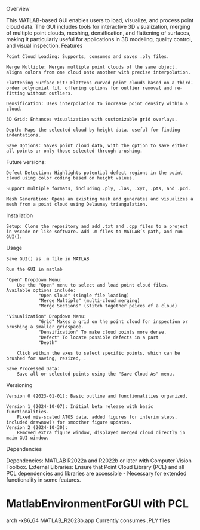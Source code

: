 Overview

This MATLAB-based GUI enables users to load, visualize, and process point cloud data. The GUI includes tools for interactive 3D visualization, merging of multiple point clouds, meshing, densification, and flattening of surfaces, making it particularly useful for applications in 3D modeling, quality control, and visual inspection.
Features

    Point Cloud Loading: Supports, consumes and saves .ply files. 
    
    Merge Multiple: Merges multiple point clouds of the same object, aligns colors from one cloud onto another with precise interpolation. 
    
    Flattening Surface Fit: Flattens curved point clouds based on a third-order polynomial fit, offering options for outlier removal and re-fitting without outliers.
    
    Densification: Uses interpolation to increase point density within a cloud.
    
    3D Grid: Enhances visualization with customizable grid overlays.
    
    Depth: Maps the selected cloud by height data, useful for finding indentations. 
    
    Save Options: Saves point cloud data, with the option to save either all points or only those selected through brushing.

Future versions:

    Defect Detection: Highlights potential defect regions in the point cloud using color coding based on height values.

    Support multiple formats, including .ply, .las, .xyz, .pts, and .pcd. 

    Mesh Generation: Opens an existing mesh and generates and visualizes a mesh from a point cloud using Delaunay triangulation.
    
Installation
 
    Setup: Clone the repository and add .txt and .cpp files to a project in vscode or like software. Add .m files to MATLAB’s path, and run GUI(). 

Usage

    Save GUI() as .m file in MATLAB
    
    Run the GUI in matlab

    "Open" Dropdown Menu:
        Use the "Open" menu to select and load point cloud files. Available options include:
                "Open Cloud" (single file loading) 
                "Merge Multiple" (multi-cloud merging)
                "Merge Sections" (Stitch together peices of a cloud)
    
    "Visualization" Dropdown Menu: 
                "Grid" Makes a grid on the point cloud for inspection or brushing a smaller gridspace.
                "Densification" To make cloud points more dense. 
                "Defect" To locate possible defects in a part
                "Depth"
        
        Click within the axes to select specific points, which can be brushed for saving, resized, .
   
    Save Processed Data:
        Save all or selected points using the "Save Cloud As" menu.

Versioning

    Version 0 (2023-01-01): Basic outline and functionalities organized.

    Version 1 (2024-10-07): Initial beta release with basic functionalities.
        Fixed mis-scaled ATOS data, added figures for interim steps, included drawnow() for smoother figure updates.
    Version 2 (2024-10-30):
        Removed extra figure window, displayed merged cloud directly in main GUI window.

Dependencies

Dependencies: MATLAB R2022a and R2022b or later with Computer Vision Toolbox.
External Libraries: Ensure that Point Cloud Library (PCL) and all PCL dependencies and libraries are accessible - Necessary for extended functionality in some features.

# MatlabEnvironmentForGUI with PCL
arch -x86_64 
MATLAB_R2023b.app
Currently consumes .PLY files 
